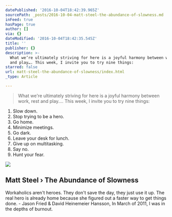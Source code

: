 ```yaml
---
datePublished: '2016-10-04T18:42:39.965Z'
sourcePath: _posts/2016-10-04-matt-steel-the-abundance-of-slowness.md
inFeed: true
hasPage: true
author: []
via: {}
dateModified: '2016-10-04T18:42:35.545Z'
title: ''
publisher: {}
description: >-
  What we’re ultimately striving for here is a joyful harmony between work, rest
  and play…. This week, I invite you to try nine things:
starred: false
url: matt-steel-the-abundance-of-slowness/index.html
_type: Article

---
```

> What we're ultimately striving for here is a joyful harmony between work, rest and play.... This week, I invite you to try nine things:

1. Slow down.
2. Stop trying to be a hero.
3. Go home.
4. Minimize meetings.
5. Go dark.
6. Leave your desk for lunch.
7. Give up on multitasking.
8. Say no.
9. Hunt your fear.

<article style=""><img src="https://s3-us-west-2.amazonaws.com/the-grid-img/p/e104eba088a031be017056cd40a36f67c55ee523.png" /><h1>Matt Steel › The Abundance of Slowness</h1><p>Workaholics aren't heroes. They don't save the day, they just use it up. The real hero is already home because she figured out a faster way to get things done. - Jason Fried &amp; David Heinemeier Hansson, In March of 2011, I was in the depths of burnout.</p></article>